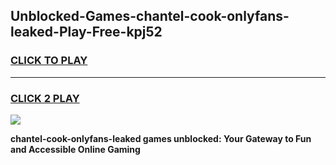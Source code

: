 
## Unblocked-Games-chantel-cook-onlyfans-leaked-Play-Free-kpj52
<h3>
<a href="https://premium76.site?title=chantel-cook-onlyfans-leaked&ref=21A">CLICK TO PLAY</a></h3>
<hr>

<h3>
<a href="https://premium76.site?title=chantel-cook-onlyfans-leaked&ref=21A">CLICK 2 PLAY</a>
  
</h3>

<a href="https://premium76.site?title=chantel-cook-onlyfans-leaked&ref=21A"><img src="https://clearcache.store/games.png"></a>


**chantel-cook-onlyfans-leaked games unblocked: Your Gateway to Fun and Accessible Online Gaming**

